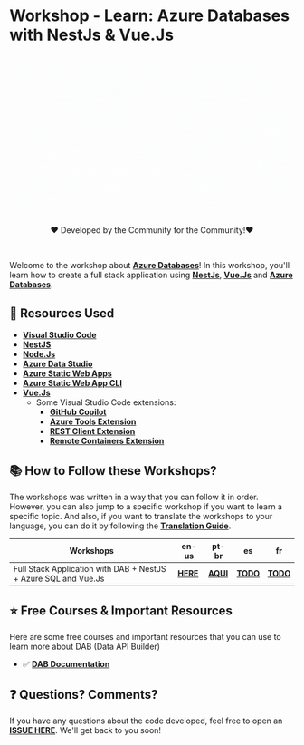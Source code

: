 # Workshop - Learn: Azure Databases with NestJs & Vue.Js

![dab-nestjs](img/dab-nestjs.gif)

<p style="text-align: center;">❤️ Developed by the Community for the Community!❤️</p>
<br/>

Welcome to the workshop about **[Azure Databases](https://azure.microsoft.com/en-us/services/databases/?WT.mc_id=javascript-75515-gllemos)**! In this workshop, you'll learn how to create a full stack application using **[NestJs](https://nestjs.com/)**, **[Vue.Js](https://vuejs.org/)** and **[Azure Databases](https://azure.microsoft.com/en-us/services/databases/?WT.mc_id=javascript-75515-gllemos)**.

## 🚀 Resources Used

- **[Visual Studio Code](https://code.visualstudio.com/?WT.mc_id=javascript-75515-gllemos)**
- **[NestJS](https://nestjs.com/)**
- **[Node.Js](https://nodejs.org/en/)**
- **[Azure Data Studio](https://azure.microsoft.com/en-us/products/data-studio/)**
- **[Azure Static Web Apps](https://azure.microsoft.com/services/app-service/static/?WT.mc_id=javascript-75515-gllemos)** 
- **[Azure Static Web App CLI](https://azure.github.io/static-web-apps-cli/)**
- **[Vue.Js](https://vuejs.org/)** 
  - Some Visual Studio Code extensions:
    - **[GitHub Copilot](https://marketplace.visualstudio.com/items?itemName=GitHub.copilot&WT.mc_id=javascript-75515-gllemos)**
    - **[Azure Tools Extension](https://marketplace.visualstudio.com/items?itemName=ms-vscode.vscode-node-azure-pack&WT.mc_id=javascript-75515-gllemos)**
    - **[REST Client Extension](https://marketplace.visualstudio.com/items?itemName=humao.rest-client&WT.mc_id=javascript-75515-gllemos)**
    - **[Remote Containers Extension](https://marketplace.visualstudio.com/items?itemName=ms-vscode-remote.remote-containers&WT.mc_id=javascript-75515-gllemos)**


## 📚 How to Follow these Workshops?

The workshops was written in a way that you can follow it in order. However, you can also jump to a specific workshop if you want to learn a specific topic. And also, if you want to translate the workshops to your language, you can do it by following the **[Translation Guide](translation-guide.md)**.

| Workshops                                                       | en-us                                                    | pt-br                                                    | es           | fr           |
| --------------------------------------------------------------- | -------------------------------------------------------- | -------------------------------------------------------- | ------------ | ------------ |
| Full Stack Application with DAB + NestJS + Azure SQL and Vue.Js | **[HERE](workshops/en-us/workshop-demo-01/01-intro.md)** | **[AQUI](workshops/pt-br/workshop-demo-01/01-intro.md)** | **[TODO]()** | **[TODO]()** |

## ⭐️ Free Courses & Important Resources

Here are some free courses and important resources that you can use to learn more about DAB (Data API Builder)

- ✅ **[DAB Documentation]()**

## ❓ Questions? Comments? 

If you have any questions about the code developed, feel free to open an **[ISSUE HERE](https://github.com/glaucia86/azure-database-nestjs-workshop/issues)**. We'll get back to you soon!
